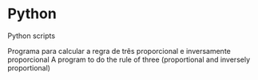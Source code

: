 # Python
Python scripts

Programa para calcular a regra de três proporcional e inversamente proporcional
A program to do the rule of three (proportional and inversely proportional)
